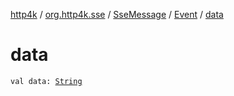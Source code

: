 [http4k](../../../index.md) / [org.http4k.sse](../../index.md) / [SseMessage](../index.md) / [Event](index.md) / [data](./data.md)

# data

`val data: `[`String`](https://kotlinlang.org/api/latest/jvm/stdlib/kotlin/-string/index.html)
